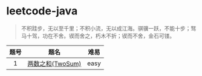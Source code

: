 # leetcode-java

> 不积跬步，无以至千里；不积小流，无以成江海。骐骥一跃，不能十步；驽马十驾，功在不舍。锲而舍之，朽木不折；锲而不舍，金石可镂。

题号|题名|难易
:---:|:---:|:---:
1|[两数之和(TwoSum)](https://github.com/DingYufan/leetcode-java/blob/master/easy/TwoSum.java)|easy|
